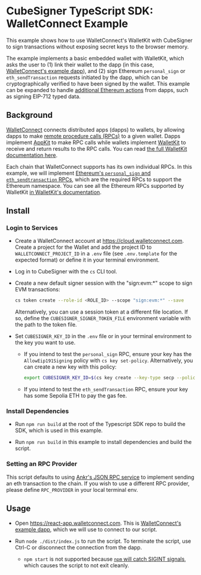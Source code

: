 # CubeSigner TypeScript SDK: WalletConnect Example

This example shows how to use WalletConnect's WalletKit with CubeSigner to sign
transactions without exposing secret keys to the browser memory.

The example implements a basic embedded wallet with WalletKit, which asks
the user to (1) link their wallet to the dapp (in this case, [WalletConnect's
example dapp](https://react-app.walletconnect.com/)), and (2) sign Ethereum
`personal_sign` or `eth_sendTransaction` requests initiated by the dapp, which
can be cryptographically verified to have been signed by the wallet. This
example can be expanded to handle [additional Ethereum
actions](https://docs.walletconnect.com/advanced/multichain/rpc-reference/ethereum-rpc)
from dapps, such as signing EIP-712 typed data.

## Background

[WalletConnect](https://walletconnect.com/) connects distributed apps (dapps) to
wallets, by allowing dapps to make [remote procedure calls
(RPCs)](https://en.wikipedia.org/wiki/Remote_procedure_call) to a given wallet.
Dapps implement [AppKit](https://walletconnect.com/appkit) to make RPC calls
while wallets implement [WalletKit](https://walletconnect.com/walletkit) to
receive and return results to the RPC calls. You can read [the full
WalletKit documentation
here](https://docs.walletconnect.com/walletkit/overview).

Each chain that WalletConnect supports has its own individual RPCs. In this
example, we will implement [Ethereum's `personal_sign` and `eth_sendtransaction`
RPCs](https://docs.walletconnect.com/advanced/multichain/rpc-reference/ethereum-rpc),
which are the required RPCs to support the Ethereum namespace. You can see all
the Ethereum RPCs supported by WalletKit [in WalletKit's
documentation](https://docs.walletconnect.com/advanced/multichain/rpc-reference/ethereum-rpc).

## Install

### Login to Services

- Create a WalletConnect account at <https://cloud.walletconnect.com>. Create a
  project for the Wallet and add the project ID to `WALLETCONNECT_PROJECT_ID` in a
  `.env` file (see `.env.template` for the expected format) or define it in your
  terminal environment.

- Log in to CubeSigner with the `cs` CLI tool.

- Create a new default signer session with the "sign:evm:*" scope to sign
  EVM transactions:

  ```bash
  cs token create --role-id <ROLE_ID> --scope "sign:evm:*" --save
  ```

  Alternatively, you can use a session token at a different file location.
  If so, define the `CUBESIGNER_SIGNER_TOKEN_FILE` environment variable with the
  path to the token file.

- Set `CUBESIGNER_KEY_ID` in the `.env` file or in your terminal environment to
  the key you want to use.
  - If you intend to test the `personal_sign` RPC, ensure your key has the
    `AllowEip191Signing` policy with `cs key set-policy`. Alternatively, you can
    create a new key with this policy:

    ```bash
    export CUBESIGNER_KEY_ID=$(cs key create --key-type secp --policy '"AllowEip191Signing"' | jq -r '.keys[0].key_id')
    ```

  - If you intend to test the `eth_sendTransaction` RPC, ensure your key has
    some Sepolia ETH to pay the gas fee.

### Install Dependencies

- Run `npm run build` at the root of the Typescript SDK repo
  to build the SDK, which is used in this example.

- Run `npm run build` in this example to install dependencies
  and build the script.

### Setting an RPC Provider

This script defaults to using [Ankr's JSON RPC
service](https://rpc.ankr.com/eth_sepolia) to implement sending an eth
transaction to the chain. If you wish to use a different RPC provider, please
define `RPC_PROVIDER` in your local terminal env.

## Usage

- Open <https://react-app.walletconnect.com>. This is [WalletConnect's example
  dapp](https://github.com/WalletConnect/web-examples/tree/main/advanced/wallets/react-wallet-v2),
  which we will use to connect to our script.

- Run `node ./dist/index.js` to run the script. To terminate the script, use
  Ctrl-C or disconnect the connection from the dapp.
    - `npm start` is not supported because [`npm` will catch SIGINT
       signals](https://lisk.com/blog/posts/why-we-stopped-using-npm-start-child-processes),
       which causes the script to not exit cleanly.

